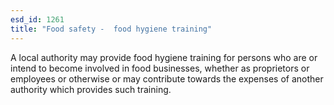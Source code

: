 ```yaml
---
esd_id: 1261
title: "Food safety -  food hygiene training"
---
```


A local authority may provide food hygiene training  for persons who are or intend to become involved in food businesses, whether as proprietors or employees or otherwise or may contribute towards the expenses of another authority which provides such training.

